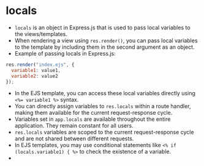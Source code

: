 # locals

- `locals` is an object in Express.js that is used to pass local variables to the views/templates.
- When rendering a view using `res.render()`, you can pass local variables to the template by including them in the second argument as an object.
- Example of passing locals in Express.js:
```javascript
res.render("index.ejs", {
  variable1: value1,
  variable2: value2
});
```
- In the EJS template, you can access these local variables directly using `<%= variable1 %>` syntax.
- You can directly assign variables to `res.locals` within a route handler, making them available for the current request-response cycle.
- Variables set in `app.locals` are available throughout the entire application. They remain constant for all users.
- `res.locals` variables are scoped to the current request-response cycle and are not shared between different requests.
- In EJS templates, you may use conditional statements like `<% if (locals.variable1) { %>` to check the existence of a variable.
- 